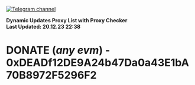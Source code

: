 [![Telegram channel](https://img.shields.io/endpoint?url=https://runkit.io/damiankrawczyk/telegram-badge/branches/master?url=https://t.me/n4z4v0d)](https://t.me/n4z4v0d) 

**Dynamic Updates Proxy List with Proxy Checker**  
**Last Updated: 20.12.23 22:38**

# DONATE (_any evm_) - 0xDEADf12DE9A24b47Da0a43E1bA70B8972F5296F2
